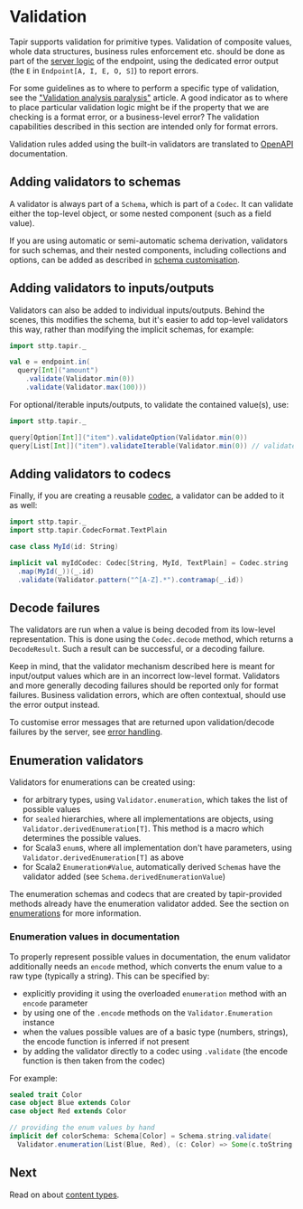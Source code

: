 # Validation

Tapir supports validation for primitive types. Validation of composite values, whole data structures, business 
rules enforcement etc. should be done as part of the [server logic](../server/logic.md) of the endpoint, using the 
dedicated error output (the `E` in `Endpoint[A, I, E, O, S]`) to report errors.

For some guidelines as to where to perform a specific type of validation, see the ["Validation analysis paralysis"](https://blog.softwaremill.com/validation-analysis-paralysis-ca9bdef0a6d7) article. A good indicator as to where to place particular validation
logic might be if the property that we are checking is a format error, or a business-level error? The validation
capabilities described in this section are intended only for format errors.

Validation rules added using the built-in validators are translated to [OpenAPI](../docs/openapi.md) documentation.

## Adding validators to schemas

A validator is always part of a `Schema`, which is part of a `Codec`. It can validate either the top-level object, or 
some nested component (such as a field value). 

If you are using automatic or semi-automatic schema derivation, validators for such schemas, and their nested 
components, including collections and options, can be added as described in 
[schema customisation](schemas.md#customising-derived-schemas).

## Adding validators to inputs/outputs

Validators can also be added to individual inputs/outputs. Behind the scenes, this modifies the schema, but it's easier
to add top-level validators this way, rather than modifying the implicit schemas, for example:

```scala mdoc:compile-only
import sttp.tapir._

val e = endpoint.in(
  query[Int]("amount")
    .validate(Validator.min(0))
    .validate(Validator.max(100)))
``` 

For optional/iterable inputs/outputs, to validate the contained value(s), use:

```scala mdoc:compile-only
import sttp.tapir._

query[Option[Int]]("item").validateOption(Validator.min(0))
query[List[Int]]("item").validateIterable(Validator.min(0)) // validates each repeated parameter
```

## Adding validators to codecs

Finally, if you are creating a reusable [codec](codecs.md), a validator can be added to it as well:

```scala mdoc:compile-only
import sttp.tapir._
import sttp.tapir.CodecFormat.TextPlain

case class MyId(id: String)

implicit val myIdCodec: Codec[String, MyId, TextPlain] = Codec.string
  .map(MyId(_))(_.id)
  .validate(Validator.pattern("^[A-Z].*").contramap(_.id))
```

## Decode failures

The validators are run when a value is being decoded from its low-level representation. This is done using the
`Codec.decode` method, which returns a `DecodeResult`. Such a result can be successful, or a decoding failure.

Keep in mind, that the validator mechanism described here is meant for input/output values which are in an incorrect 
low-level format. Validators and more generally decoding failures should be reported only for format failures.
Business validation errors, which are often contextual, should use the error output instead.

To customise error messages that are returned upon validation/decode failures by the server, see 
[error handling](../server/errors.md).

## Enumeration validators

Validators for enumerations can be created using:

* for arbitrary types, using `Validator.enumeration`, which takes the list of possible values
* for `sealed` hierarchies, where all implementations are objects, using `Validator.derivedEnumeration[T]`.
  This method is a macro which determines the possible values.
* for Scala3 `enum`s, where all implementation don't have parameters, using `Validator.derivedEnumeration[T]` as above
* for Scala2 `Enumeration#Value`, automatically derived `Schema`s have the validator added (see `Schema.derivedEnumerationValue`)

The enumeration schemas and codecs that are created by tapir-provided methods already have the enumeration validator
added. See the section on [enumerations](enumerations.md) for more information. 

### Enumeration values in documentation

To properly represent possible values in documentation, the enum validator additionally needs an `encode` method, which
converts the enum value to a raw type (typically a string). This can be specified by:

* explicitly providing it using the overloaded `enumeration` method with an `encode` parameter
* by using one of the `.encode` methods on the `Validator.Enumeration` instance
* when the values possible values are of a basic type (numbers, strings), the encode function is inferred if not present
* by adding the validator directly to a codec using `.validate` (the encode function is then taken from the codec)

For example:

```scala mdoc:silent
sealed trait Color
case object Blue extends Color
case object Red extends Color

// providing the enum values by hand
implicit def colorSchema: Schema[Color] = Schema.string.validate(
  Validator.enumeration(List(Blue, Red), (c: Color) => Some(c.toString.toLowerCase)))
```

## Next

Read on about [content types](contenttype.md).
